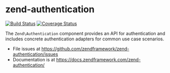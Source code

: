 # zend-authentication

[![Build Status](https://secure.travis-ci.org/zendframework/zend-authentication.svg?branch=master)](https://secure.travis-ci.org/zendframework/zend-authentication)
[![Coverage Status](https://coveralls.io/repos/zendframework/zend-authentication/badge.svg?branch=master)](https://coveralls.io/r/zendframework/zend-authentication?branch=master)

The `Zend\Authentication` component provides an API for authentication and
includes concrete authentication adapters for common use case scenarios.

- File issues at https://github.com/zendframework/zend-authentication/issues
- Documentation is at https://docs.zendframework.com/zend-authentication/
